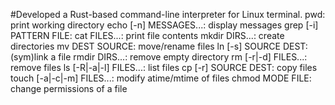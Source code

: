 #Developed a Rust-based command-line interpreter for Linux terminal.
pwd: print working directory
echo [-n] MESSAGES...: display messages
grep [-i] PATTERN FILE:
cat FILES...: print file contents
mkdir DIRS...: create directories
mv DEST SOURCE: move/rename files
ln [-s] SOURCE DEST: (sym)link a file
rmdir DIRS...: remove empty directory
rm [-r|-d] FILES...: remove files
ls [-R|-a|-l] FILES...: list files
cp [-r] SOURCE DEST: copy files
touch [-a|-c|-m] FILES...: modify atime/mtime of files
chmod MODE FILE: change permissions of a file
